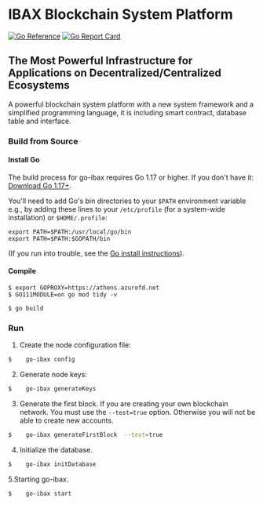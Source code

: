 # IBAX Blockchain System Platform

[![Go Reference](https://pkg.go.dev/badge/github.com/IBAX-io/go-ibax.svg)](https://pkg.go.dev/github.com/IBAX-io/go-ibax)
[![Go Report Card](https://goreportcard.com/badge/github.com/IBAX-io/go-ibax)](https://goreportcard.com/report/github.com/IBAX-io/go-ibax)

## The Most Powerful Infrastructure for Applications on Decentralized/Centralized Ecosystems

A powerful blockchain system platform with a new system framework and a simplified programming language, it is including
smart contract, database table and interface.

### Build from Source

#### Install Go

The build process for go-ibax requires Go 1.17 or higher. If you don't have it: [Download Go 1.17+](https://go.dev).

You'll need to add Go's bin directories to your `$PATH` environment variable e.g., by adding these lines to
your `/etc/profile` (for a system-wide installation) or `$HOME/.profile`:

```
export PATH=$PATH:/usr/local/go/bin
export PATH=$PATH:$GOPATH/bin
```

(If you run into trouble, see the [Go install instructions](https://go.dev/dl/)).

#### Compile

```
$ export GOPROXY=https://athens.azurefd.net
$ GO111MODULE=on go mod tidy -v

$ go build
```

### Run

1. Create the node configuration file:

```bash
$    go-ibax config
```

2. Generate node keys:

```bash
$    go-ibax generateKeys
```

3. Generate the first block. If you are creating your own blockchain network. You must use the `--test=true` option.
   Otherwise you will not be able to create new accounts.

```bash
$    go-ibax generateFirstBlock  --test=true
```

4. Initialize the database.

```bash
$    go-ibax initDatabase
```

5.Starting go-ibax.

```bash
$    go-ibax start
```



